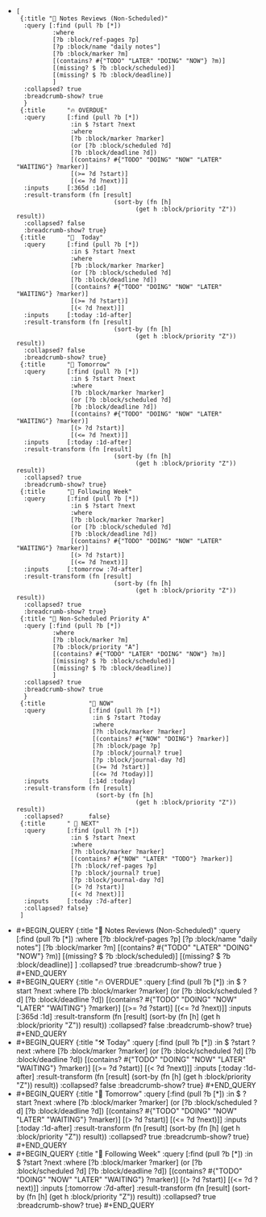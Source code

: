 - ```
  [
   {:title "📓 Notes Reviews (Non-Scheduled)"
    :query [:find (pull ?b [*])
            :where
            [?b :block/ref-pages ?p]
            [?p :block/name "daily notes"]
            [?b :block/marker ?m]
            [(contains? #{"TODO" "LATER" "DOING" "NOW"} ?m)]
            [(missing? $ ?b :block/scheduled)]
            [(missing? $ ?b :block/deadline)]
            ]
    :collapsed? true
    :breadcrumb-show? true
    }
   {:title      "🔥 OVERDUE"
    :query      [:find (pull ?b [*])
                 :in $ ?start ?next
                 :where
                 [?b :block/marker ?marker]
                 (or [?b :block/scheduled ?d]
                 [?b :block/deadline ?d])
                 [(contains? #{"TODO" "DOING" "NOW" "LATER" "WAITING"} ?marker)]
                 [(>= ?d ?start)]
                 [(<= ?d ?next)]]
    :inputs     [:365d :1d]
    :result-transform (fn [result]
                             (sort-by (fn [h]
                                   (get h :block/priority "Z")) result))
    :collapsed? false
    :breadcrumb-show? true}
   {:title      "🔨  Today"
    :query      [:find (pull ?b [*])
                 :in $ ?start ?next
                 :where
                 [?b :block/marker ?marker]
                 (or [?b :block/scheduled ?d]
                 [?b :block/deadline ?d])
                 [(contains? #{"TODO" "DOING" "NOW" "LATER" "WAITING"} ?marker)]
                 [(>= ?d ?start)]
                 [(< ?d ?next)]]
    :inputs     [:today :1d-after]
    :result-transform (fn [result]
                             (sort-by (fn [h]
                                   (get h :block/priority "Z")) result))
    :collapsed? false
    :breadcrumb-show? true}
   {:title      "🌄 Tomorrow"
    :query      [:find (pull ?b [*])
                 :in $ ?start ?next
                 :where
                 [?b :block/marker ?marker]
                 (or [?b :block/scheduled ?d]
                 [?b :block/deadline ?d])
                 [(contains? #{"TODO" "DOING" "NOW" "LATER" "WAITING"} ?marker)]
                 [(> ?d ?start)]
                 [(<= ?d ?next)]]
    :inputs     [:today :1d-after]
    :result-transform (fn [result]
                             (sort-by (fn [h]
                                   (get h :block/priority "Z")) result))
    :collapsed? true
    :breadcrumb-show? true}
   {:title      "📅 Following Week"
    :query      [:find (pull ?b [*])
                 :in $ ?start ?next
                 :where
                 [?b :block/marker ?marker]
                 (or [?b :block/scheduled ?d]
                 [?b :block/deadline ?d])
                 [(contains? #{"TODO" "DOING" "NOW" "LATER" "WAITING"} ?marker)]
                 [(> ?d ?start)]
                 [(<= ?d ?next)]]
    :inputs     [:tomorrow :7d-after]
    :result-transform (fn [result]
                             (sort-by (fn [h]
                                   (get h :block/priority "Z")) result))
    :collapsed? true
    :breadcrumb-show? true}
   {:title "🚨 Non-Scheduled Priority A"
    :query [:find (pull ?b [*])
            :where
            [?b :block/marker ?m]
            [?b :block/priority "A"]
            [(contains? #{"TODO" "LATER" "DOING" "NOW"} ?m)]
            [(missing? $ ?b :block/scheduled)]
            [(missing? $ ?b :block/deadline)]
            ]
    :collapsed? true
    :breadcrumb-show? true
    }
   {:title            "🔨 NOW"
    :query            [:find (pull ?h [*])
                       :in $ ?start ?today
                       :where
                       [?h :block/marker ?marker]
                       [(contains? #{"NOW" "DOING"} ?marker)]
                       [?h :block/page ?p]
                       [?p :block/journal? true]
                       [?p :block/journal-day ?d]
                       [(>= ?d ?start)]
                       [(<= ?d ?today)]]
    :inputs           [:14d :today]
    :result-transform (fn [result]
                        (sort-by (fn [h]
                                   (get h :block/priority "Z")) result))
    :collapsed?       false}
   {:title      " 📅 NEXT"
    :query      [:find (pull ?h [*])
                 :in $ ?start ?next
                 :where
                 [?h :block/marker ?marker]
                 [(contains? #{"NOW" "LATER" "TODO"} ?marker)]
                 [?h :block/ref-pages ?p]
                 [?p :block/journal? true]
                 [?p :block/journal-day ?d]
                 [(> ?d ?start)]
                 [(< ?d ?next)]]
    :inputs     [:today :7d-after]
    :collapsed? false}
   ]
  
  ```
- #+BEGIN_QUERY
   {:title "📓 Notes Reviews (Non-Scheduled)"
    :query [:find (pull ?b [*])
            :where
            [?b :block/ref-pages ?p]
            [?p :block/name "daily notes"]
            [?b :block/marker ?m]
            [(contains? #{"TODO" "LATER" "DOING" "NOW"} ?m)]
            [(missing? $ ?b :block/scheduled)]
            [(missing? $ ?b :block/deadline)]
            ]
    :collapsed? true
    :breadcrumb-show? true
    }
  #+END_QUERY
- #+BEGIN_QUERY
   {:title      "🔥 OVERDUE"
    :query      [:find (pull ?b [*])
                 :in $ ?start ?next
                 :where
                 [?b :block/marker ?marker]
                 (or [?b :block/scheduled ?d]
                 [?b :block/deadline ?d])
                 [(contains? #{"TODO" "DOING" "NOW" "LATER" "WAITING"} ?marker)]
                 [(>= ?d ?start)]
                 [(<= ?d ?next)]]
    :inputs     [:365d :1d]
    :result-transform (fn [result]
                             (sort-by (fn [h]
                                   (get h :block/priority "Z")) result))
    :collapsed? false
    :breadcrumb-show? true}
  #+END_QUERY
- #+BEGIN_QUERY
   {:title      "⚒  Today"
    :query      [:find (pull ?b [*])
                 :in $ ?start ?next
                 :where
                 [?b :block/marker ?marker]
                 (or [?b :block/scheduled ?d]
                 [?b :block/deadline ?d])
                 [(contains? #{"TODO" "DOING" "NOW" "LATER" "WAITING"} ?marker)]
                 [(>= ?d ?start)]
                 [(< ?d ?next)]]
    :inputs     [:today :1d-after]
    :result-transform (fn [result]
                             (sort-by (fn [h]
                                   (get h :block/priority "Z")) result))
    :collapsed? false
    :breadcrumb-show? true}
  #+END_QUERY
- #+BEGIN_QUERY
   {:title      "🌄 Tomorrow"
    :query      [:find (pull ?b [*])
                 :in $ ?start ?next
                 :where
                 [?b :block/marker ?marker]
                 (or [?b :block/scheduled ?d]
                 [?b :block/deadline ?d])
                 [(contains? #{"TODO" "DOING" "NOW" "LATER" "WAITING"} ?marker)]
                 [(> ?d ?start)]
                 [(<= ?d ?next)]]
    :inputs     [:today :1d-after]
    :result-transform (fn [result]
                             (sort-by (fn [h]
                                   (get h :block/priority "Z")) result))
    :collapsed? true
    :breadcrumb-show? true}
  #+END_QUERY
- #+BEGIN_QUERY
   {:title      "📅 Following Week"
    :query      [:find (pull ?b [*])
                 :in $ ?start ?next
                 :where
                 [?b :block/marker ?marker]
                 (or [?b :block/scheduled ?d]
                 [?b :block/deadline ?d])
                 [(contains? #{"TODO" "DOING" "NOW" "LATER" "WAITING"} ?marker)]
                 [(> ?d ?start)]
                 [(<= ?d ?next)]]
    :inputs     [:tomorrow :7d-after]
    :result-transform (fn [result]
                             (sort-by (fn [h]
                                   (get h :block/priority "Z")) result))
    :collapsed? true
    :breadcrumb-show? true}
  #+END_QUERY